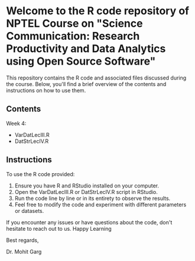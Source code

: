 # Welcome to the R code repository of NPTEL Course on "Science Communication: Research Productivity and Data Analytics using Open Source Software"

This repository contains the R code and associated files discussed during the course. Below, you'll find a brief overview of the contents and instructions on how to use them.

## Contents
Week 4:
- VarDatLecIII.R
- DatStrLecIV.R

## Instructions
To use the R code provided:

1. Ensure you have R and RStudio installed on your computer.
2. Open the VarDatLecIII.R or DatStrLecIV.R  script in RStudio. 
3. Run the code line by line or in its entirety to observe the results.
4. Feel free to modify the code and experiment with different parameters or datasets.

If you encounter any issues or have questions about the code, don't hesitate to reach out to us. Happy Learning

Best regards,

Dr. Mohit Garg
